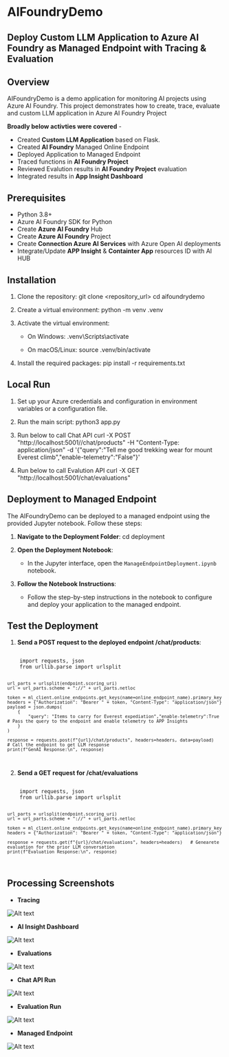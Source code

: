 # AIFoundryDemo

## Deploy Custom LLM Application to **Azure AI Foundry** as Managed Endpoint with **Tracing & Evaluation**

## Overview
AIFoundryDemo is a demo application for monitoring AI projects using Azure AI Foundry. This project demonstrates how to create, trace, evaluate and custom LLM application in Azure AI Foundry Project


**Broadly below activties were covered** - 
- Created **Custom LLM Application** based on Flask.
- Created **AI Foundry** Managed Online Endpoint
- Deployed Application to Managed Endpoint
- Traced functions in **AI Foundry Project**
- Reviewed Evalution results in **AI Foundry Project** evaluation
- Integrated results in **App Insight Dashboard**

## Prerequisites
- Python 3.8+
- Azure AI Foundry SDK for Python
- Create **Azure AI Foundry** Hub 
- Create **Azure AI Foundry** Project
- Create **Connection Azure AI Services** with Azure Open AI deployments
- Integrate/Update **APP Insight** & **Containter App** resources ID with AI HUB 


## Installation
1. Clone the repository:
    git clone <repository_url>
    cd aifoundrydemo


2. Create a virtual environment:
    python -m venv .venv


3. Activate the virtual environment:
    - On Windows:
        .venv\Scripts\activate

    - On macOS/Linux:
        source .venv/bin/activate

4. Install the required packages:
    pip install -r requirements.txt

## Local Run
1. Set up your Azure credentials and configuration in environment variables or a configuration file.

2. Run the main script:
    python3 app.py

3. Run below to call Chat API
    curl -X POST "http://localhost:5001//chat/products" -H "Content-Type: application/json"  -d '{"query":"Tell me good trekking wear for mount Everest climb","enable-telemetry":"False"}'

4. Run below to call Evalution API
    curl -X GET "http://localhost:5001/chat/evaluations"

## Deployment to Managed Endpoint
The AIFoundryDemo can be deployed to a managed endpoint using the provided Jupyter notebook. Follow these steps:

1. **Navigate to the Deployment Folder**:
    cd deployment

2. **Open the Deployment Notebook**:
    - In the Jupyter interface, open the `ManageEndpointDeployment.ipynb` notebook.

4. **Follow the Notebook Instructions**:
    - Follow the step-by-step instructions in the notebook to configure and deploy your application to the managed endpoint.

## Test the Deployment
1. **Send a POST request to the deployed endpoint /chat/products**:

<code>
    import requests, json
    from urllib.parse import urlsplit

    url_parts = urlsplit(endpoint.scoring_uri)
    url = url_parts.scheme + "://" + url_parts.netloc

    token = ml_client.online_endpoints.get_keys(name=online_endpoint_name).primary_key
    headers = {"Authorization": "Bearer " + token, "Content-Type": "application/json"}
    payload = json.dumps(
        {
            "query": "Items to carry for Everest expediation","enable-telemetry":True   # Pass the query to the endpoint and enable telemetry to APP Insights
        }
    )

    response = requests.post(f"{url}/chat/products", headers=headers, data=payload)   # Call the endpoint to get LLM response
    print(f"GenAI Response:\n", response)
</code>

2. **Send a GET request for /chat/evaluations**

<code>
    import requests, json
    from urllib.parse import urlsplit

    url_parts = urlsplit(endpoint.scoring_uri)
    url = url_parts.scheme + "://" + url_parts.netloc

    token = ml_client.online_endpoints.get_keys(name=online_endpoint_name).primary_key
    headers = {"Authorization": "Bearer " + token, "Content-Type": "application/json"}

    response = requests.get(f"{url}/chat/evaluations", headers=headers)   # Genearete evaluation for the prior LLM conversation
    print(f"Evaluation Response:\n", response)
</code>


## Processing Screenshots
- **Tracing**

![Alt text](/images/Tracing1.png)

- **AI Insight Dashboard**

![Alt text](/images/AI_Insight_Dashboard.png)

- **Evaluations** 

![Alt text](/images/Evaluations.png)

- **Chat API Run** 

![Alt text](/images/Chat_Product_run.png)

- **Evaluation Run**

![Alt text](/images/Evaluations_run.png)

- **Managed Endpoint**

![Alt text](/images/managed_endpoint.png)

